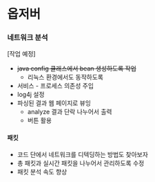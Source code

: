 # 옵저버
### 네트워크 분석

[작업 예정]
- ~~java config 클래스에서 bean 생성하도록 작업~~
    - 리눅스 환경에서도 동작하도록
- 서비스 - 프로세스 의존성 주입
- log4j 설정
- 파싱된 결과 웹 페이지로 뷰잉
    - analyze 결과 단락 나누어서 출력
    - 버튼 활용

#### 패킷
- 코드 단에서 네트워크를 디텍딩하는 방법도 찾아보자
- 총 패킷과 실시간 패킷을 나누어서 관리하도록 수정
- 패킷 분석 속도 향상
